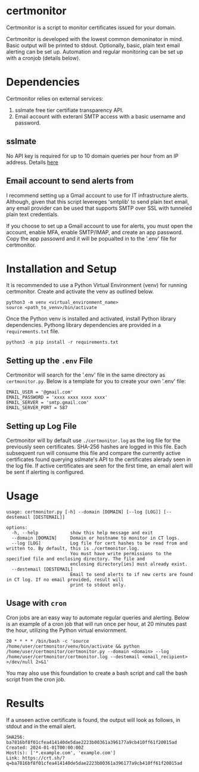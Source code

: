 # certmonitor
Certmonitor is a script to monitor certificates issued for your domain. 

Certmonitor is developed with the lowest common demoninator in mind. Basic output will be printed to stdout. Optionally, basic, plain text email alerting can be set up. Automation and regular monitoring can be set up with a cronjob (details below). 

# Dependencies

Certmonitor relies on external services:

1. sslmate free tier certifiate transparency API.
1. Email account with exteranl SMTP access with a basic username and password.

## sslmate

No API key is required for up to 10 domain queries per hour from an IP address. Details [here](https://sslmate.com/ct_search_api/)

## Email account to send alerts from

I recommend setting up a Gmail account to use for IT infrastructure alerts. Although, given that this script levereges 'smtplib' to send plain text email, any email provider can be used that supports SMTP over SSL with tunneled plain text credentials. 

If you choose to set up a Gmail account to use for alerts, you must open the account, enable MFA, enable SMTP/IMAP, and create an app password. Copy the app passowrd and it will be popualted in to the '.env' file for certmonitor. 

# Installation and Setup

It is recommended to use a Python Virtual Environment (venv) for running certmonitor. Create and activate the venv as outlined below. 

```
python3 -m venv <virtual_environment_name>
source <path_to_venv>/bin/activate
```
Once the Python venv is installed and activated, install Python library dependencies. Pythong library dependencies are provided in a `requirements.txt` file. 
```
python3 -m pip install -r requirements.txt
```

## Setting up the `.env` File

Certmonitor will search for the '.env' file in the same directory as `certmonitor.py`. Below is a template for you to create your own '.env' file:

```
EMAIL_USER = '@gmail.com'
EMAIL_PASSWORD = 'xxxx xxxx xxxx xxxx'
EMAIL_SERVER = 'smtp.gmail.com'
EMAIL_SERVER_PORT = 587
```

## Setting up Log File

Certmonitor will by default use `./certmonitor.log` as the log file for the previously seen certificates. SHA-256 hashes are logged in this file. Each subsequent run will consume this file and compare the currently active certificates found querying sslmate's API to the certificates alerady seen in the log file. If active certificates are seen for the first time, an email alert will be sent if alerting is configured. 

# Usage

```
usage: certmonitor.py [-h] --domain [DOMAIN] [--log [LOG]] [--destemail [DESTEMAIL]]

options:
  -h, --help            show this help message and exit
  --domain [DOMAIN]     Domain or hostname to monitor in CT logs.
  --log [LOG]           Log file for cert hashes to be read from and written to. By default, this is ./certmonitor.log.
                        You must have write permissions to the specified file and enclosing directory. The file and
                        enclosing directory[ies] must already exist.
  --destemail [DESTEMAIL]
                        Email to send alerts to if new certs are found in CT log. If no email provided, result will
                        print to stdout only.
```

## Usage with `cron`

Cron jobs are an easy way to automate regular queries and alerting. Below is an example of a cron job that will run once per hour, at 20 minutes past the hour, utilizing the Python virtual enviornment. 

`20 * * * * /bin/bash -c 'source /home/user/certmonitor/venv/bin/activate && python /home/user/certmonitor/certmonitor.py --domain <domain> --log /home/user/certmonitor/certmonitor.log --destemail <email_recipient> >/dev/null 2>&1'`

You may also use this foundation to create a bash script and call the bash script from the cron job. 

# Results

If a unseen active certificate is found, the output will look as follows, in stdout and in the email alert. 

```
SHA256:  ba7816bf8f01cfea414140de5dae2223b00361a396177a9cb410ff61f20015ad
Created: 2024-01-01T00:00:00Z
Host(s): ['*.example.com', 'example.com']
Link: https://crt.sh/?q=ba7816bf8f01cfea414140de5dae2223b00361a396177a9cb410ff61f20015ad
```
